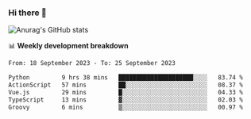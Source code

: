 ### Hi there 👋
![Anurag's GitHub stats](https://github-readme-stats.vercel.app/api?username=jami1024&show_icons=true&theme=radical)

📊 **Weekly development breakdown**
<!--START_SECTION:waka-->

```txt
From: 18 September 2023 - To: 25 September 2023

Python         9 hrs 38 mins   █████████████████████░░░░   83.74 %
ActionScript   57 mins         ██░░░░░░░░░░░░░░░░░░░░░░░   08.37 %
Vue.js         29 mins         █░░░░░░░░░░░░░░░░░░░░░░░░   04.33 %
TypeScript     13 mins         ▓░░░░░░░░░░░░░░░░░░░░░░░░   02.03 %
Groovy         6 mins          ▒░░░░░░░░░░░░░░░░░░░░░░░░   00.97 %
```

<!--END_SECTION:waka-->
<!--
**jami1024/jami1024** is a ✨ _special_ ✨ repository because its `README.md` (this file) appears on your GitHub profile.

Here are some ideas to get you started:

- 🔭 I’m currently working on ...
- 🌱 I’m currently learning ...
- 👯 I’m looking to collaborate on ...
- 🤔 I’m looking for help with ...
- 💬 Ask me about ...
- 📫 How to reach me: ...
- 😄 Pronouns: ...
- ⚡ Fun fact: ...
-->

